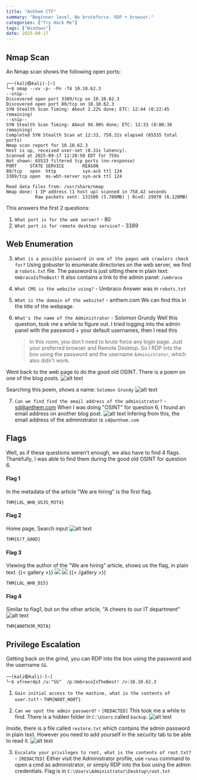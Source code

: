 ```yaml
---
title: "Anthem CTF"
summary: "Beginner level, No bruteforce. RDP + browser."
categories: ["Try Hack Me"]
tags: ["Windows"]
date: 2025-09-17
---
```


## Nmap Scan

An Nmap scan shows the following open ports:

```
┌──(kali㉿kali)-[~]
└─$ nmap --vv -p- -Pn -T4 10.10.62.3
--snip--
Discovered open port 3389/tcp on 10.10.62.3
Discovered open port 80/tcp on 10.10.62.3
SYN Stealth Scan Timing: About 2.22% done; ETC: 12:44 (0:22:45 remaining)
--snip--
SYN Stealth Scan Timing: About 94.90% done; ETC: 12:33 (0:00:38 remaining)
Completed SYN Stealth Scan at 12:33, 758.32s elapsed (65535 total ports)
Nmap scan report for 10.10.62.3
Host is up, received user-set (0.31s latency).
Scanned at 2025-09-17 12:20:50 EDT for 759s
Not shown: 65533 filtered tcp ports (no-response)
PORT     STATE SERVICE       REASON
80/tcp   open  http          syn-ack ttl 124
3389/tcp open  ms-wbt-server syn-ack ttl 124

Read data files from: /usr/share/nmap
Nmap done: 1 IP address (1 host up) scanned in 758.42 seconds
           Raw packets sent: 131508 (5.786MB) | Rcvd: 29970 (6.120MB)
```

This answers the first 2 questions:

1. `What port is for the web server?` - 80
2. `What port is for remote desktop service?` - 3389

## Web Enumeration

3. `What is a possible password in one of the pages web crawlers check for?`
   Using gobuster to enumerate directories on the web server, we find a `robots.txt` file.
   The password is just sitting there in plain text: `UmbracoIsTheBest!`
   It also contains a link to the admin panel: `/umbraco`
4. `What CMS is the website using?` - Umbraco
   Answer was in `robots.txt`

5. `What is the domain of the website?` - anthem.com
   We can find this in the title of the webpage.

6. `What's the name of the Administrator` - Solomon Grundy
   Well this question, took me a while to figure out.
   I tried logging into the admin panel with the password + your default usernames, then I read this
   > In this room, you don't need to brute force any login page. Just your preferred browser and Remote Desktop.
   > So I RDP into the box using the password and the username `Administrator`, which also didn't work.

Went back to the web page to do the good old OSINT. There is a poem on one of the blog posts.
![alt text](image-2.png)

Searching this poem, shows a name: `Solomon Grundy`
![alt text](image-3.png)

7. `Can we find find the email address of the administrator?` - sd@anthem.com
   When I was doing "OSINT" for question 6, I found an email address on another blog post.
   ![alt text](image.png)
   Infering from this, the email address of the administrator is `sd@anthem.com`

## Flags

Well, as if these questions weren't enough, we also have to find 4 flags.
Thankfully, I was able to find them during the good old OSINT for question 6.

#### Flag 1

In the metadata of the article "We are hiring" is the first flag.

`THM{L0L_WH0_US3S_M3T4}`

#### Flag 2

Home page, Search input
![alt text](image-4.png)

`THM{G!T_G00D}`

#### Flag 3

Viewing the author of the "We are hiring" article, shows us the flag, in plain text.
{{< gallery >}}
<img src="image.png" class="grid-w50" />
<img src="image-5.png" class="grid-w50" />
{{< /gallery >}}

`THM{L0L_WH0_D15}`

#### Flag 4

Similar to flag1, but on the other article, "A cheers to our IT department"
![alt text](image-1.png)

`THM{AN0TH3R_M3TA}`

## Privilege Escalation

Getting back on the grind, you can RDP into the box using the password and the username `SG`.

```
──(kali㉿kali)-[~]
└─$ xfreerdp3 /u:"SG"  /p:UmbracoIsTheBest! /v:10.10.62.3
```

1. `Gain initial access to the machine, what is the contents of user.txt?` - `THM{N00T_NO0T}`

2. `Can we spot the admin password?` - `[REDACTED]`
   This took me a while to find.
   There is a hidden folder in `C:\Users` called `backup`.
   ![alt text](image-6.png)

Inside, there is a file called `restore.txt` which contains the admin password in plain text. However you need to add yourself in the security tab to be able to read it.
![alt text](image-7.png)

3. `Escalate your privileges to root, what is the contents of root.txt?` - `[REDACTED]`
   Either visit the Administrator profile, use `runas` command to open a cmd as administrator, or simply RDP into the box using the admin credentials.
   Flag is in `C:\Users\Administrator\Desktop\root.txt`
